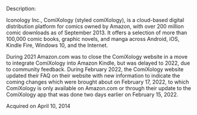 Description:

Iconology Inc., ComiXology (styled comiXology), is a cloud-based digital distribution platform for comics owned by Amazon, with over 200 million comic downloads as of September 2013. It offers a selection of more than 100,000 comic books, graphic novels, and manga across Android, iOS, Kindle Fire, Windows 10, and the Internet.

During 2021 Amazon.com was to close the ComiXology website in a move to integrate ComiXology into Amazon Kindle, but was delayed to 2022, due to community feedback. During February 2022, the ComiXology website updated their FAQ on their website with new information to indicate the coming changes which were brought about on February 17, 2022, to which ComiXology is only available on Amazon.com or through their update to the ComiXology app that was done two days earlier on February 15, 2022.

Acquired on April 10, 2014